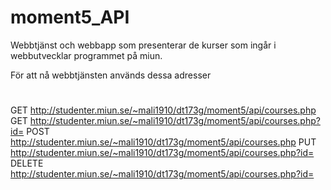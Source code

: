 # moment5_API
Webbtjänst och webbapp som presenterar de kurser som ingår i webbutvecklar programmet på miun.

För att nå webbtjänsten används dessa adresser
#
GET  http://studenter.miun.se/~mali1910/dt173g/moment5/api/courses.php
GET  http://studenter.miun.se/~mali1910/dt173g/moment5/api/courses.php?id=
POST http://studenter.miun.se/~mali1910/dt173g/moment5/api/courses.php
PUT http://studenter.miun.se/~mali1910/dt173g/moment5/api/courses.php?id=
DELETE http://studenter.miun.se/~mali1910/dt173g/moment5/api/courses.php?id=
